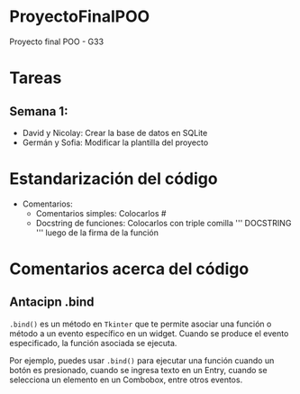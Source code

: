 # ProyectoFinalPOO
Proyecto final POO - G33 

# Tareas

## Semana 1: 
- David y Nicolay: Crear la base de datos en SQLite
- Germán y Sofia: Modificar la plantilla del proyecto

# Estandarización del código 
- Comentarios:
  - Comentarios simples: Colocarlos #
  - Docstring de funciones: Colocarlos con triple comilla ''' DOCSTRING ''' luego de la firma de la función

# Comentarios acerca del código
## Antacipn .bind

`.bind()` es un método en `Tkinter` que te permite asociar una función o método a un evento específico en un widget. Cuando se produce el evento especificado, la función asociada se ejecuta.

Por ejemplo, puedes usar `.bind()` para ejecutar una función cuando un botón es presionado, cuando se ingresa texto en un Entry, cuando se selecciona un elemento en un Combobox, entre otros eventos.
